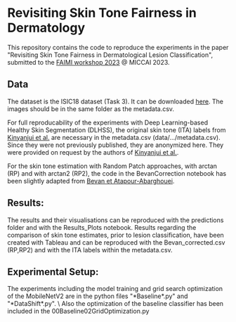 # Revisiting Skin Tone Fairness in Dermatology
This repository contains the code to reproduce the experiments in the paper "Revisiting Skin Tone Fairness in Dermatological Lesion Classification", submitted to the [FAIMI workshop 2023](https://faimi-workshop.github.io/2023-miccai/) @ MICCAI 2023.

## Data
The dataset is the ISIC18 dataset (Task 3). It can be downloaded [here](https://challenge.isic-archive.com/data/#2018). The images should be in the same folder as the metadata.csv.

For full reproducability of the experiments with Deep Learning-based Healthy Skin Segmentation (DLHSS), the original skin tone (ITA) labels from [Kinyanjui et al.](https://link.springer.com/chapter/10.1007/978-3-030-59725-2_31) are necessary in the metadata.csv (data/.../metadata.csv).
Since they were not previously published, they are anonymized here.
They were provided on request by the authors of [Kinyanjui et al.](https://link.springer.com/chapter/10.1007/978-3-030-59725-2_31).

For the skin tone estimation with Random Patch approaches, with arctan (RP) and with arctan2 (RP2), the code in the BevanCorrection notebook has been slightly adapted from [Bevan et Atapour-Abarghouei](https://github.com/pbevan1/Detecting-Melanoma-Fairly).

## Results:
The results and their visualisations can be reproduced with the predictions folder and with the Results_Plots notebook.
Results regarding the comparison of skin tone estimates, prior to lesion classification, have been created with Tableau and can be reproduced with the Bevan_corrected.csv (RP,RP2) and with the ITA labels within the metadata.csv.

## Experimental Setup:
The experiments including the model training and grid search optimization of the MobileNetV2 are in the python files "\*Baseline\*.py" and "\*DataShift\*.py". \\
Also the optimization of the baseline classifier has been included in the 00Baseline02GridOptimization.py
